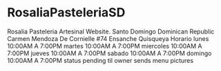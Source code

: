 # RosaliaPasteleriaSD
Rosalia Pasteleria Artesinal Website. Santo Domingo Dominican Republic
Carmen Mendoza De Cornielle #74
Ensanche Quisqueya
Horario
lunes	10:00AM A 7:00PM
martes	10:00AM A 7:00PM
miercoles	10:00AM A 7:00PM
jueves	10:00AM A 7:00PM
sabado	10:00AM A 7:00PM
domingo	10:00AM A 7:00PM
status pending til owner sends menu pictures
